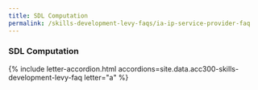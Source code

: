 ```yaml
---
title: SDL Computation
permalink: /skills-development-levy-faqs/ia-ip-service-provider-faq
---
```


### SDL Computation

{% include letter-accordion.html accordions=site.data.acc300-skills-development-levy-faq letter="a" %}
